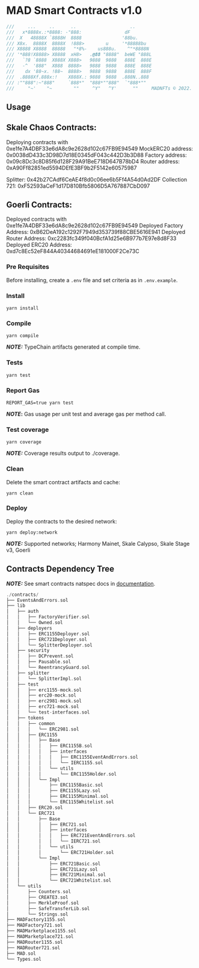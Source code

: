 # MAD Smart Contracts v1.0

```ts
///     ...     ..      ..                    ..
///   x*8888x.:*8888: -"888:                dF
///  X   48888X `8888H  8888               '88bu.
/// X8x.  8888X  8888X  !888>        u     '*88888bu
/// X8888 X8888  88888   "*8%-    us888u.    ^"*8888N
/// '*888!X8888> X8888  xH8>   .@88 "8888"  beWE "888L
///   `?8 `8888  X888X X888>   9888  9888   888E  888E
///   -^  '888"  X888  8888>   9888  9888   888E  888E
///    dx '88~x. !88~  8888>   9888  9888   888E  888F
///  .8888Xf.888x:!    X888X.: 9888  9888  .888N..888
/// :""888":~"888"     `888*"  "888*""888"  `"888*""
///     "~'    "~        ""     ^Y"   ^Y'      ""     MADNFTs © 2022.
```

## Usage

## Skale Chaos Contracts:

Deploying contracts with 0xe1fe7A4DBF33e6dA8c9e2628d102c67FB9E94549
MockERC20 address: 0x0038dD433c3D98D7d18E0345dF043c442D3b3D88
Factory address: 0x09c8Dc3c8D85f6d128F29A91BeE718D647B78bD4
Router address: 0xA90Ff82851ed5594DEfE3BF9b2F5142e60575987

Splitter: 0x42b27CAdf6CeAE4f8d0c06ee6b5Ff4A54d0Ad2DF
Collection 721: 0xF52593aCeF1d17D810Bfb5806D5A767887CbD097

## Goerli Contracts:

Deployed contracts with 0xe1fe7A4DBF33e6dA8c9e2628d102c67FB9E94549
Deployed Factory Address: 0xB62DeA192c1292F7949d353739f88CBE5616E941
Deployed Router Address: 0xc2283fc349f040BcfA1d25e6B977b7E97e8d8F33
Deployed ERC20 Address: 0xd7c8Ec52eF844A40344684691eE181000F2Ce73C

### Pre Requisites

Before installing, create a `.env` file and set criteria as in `.env.example`.

### Install

```
yarn install
```

### Compile

```
yarn compile
```

**_NOTE:_** TypeChain artifacts generated at compile time.

### Tests

```
yarn test
```

### Report Gas

```
REPORT_GAS=true yarn test
```

**_NOTE_:** Gas usage per unit test and average gas per method call.

### Test coverage

```
yarn coverage
```

**_NOTE:_** Coverage results output to ./coverage.

### Clean

Delete the smart contract artifacts and cache:

```
yarn clean
```

### Deploy

Deploy the contracts to the desired network:

```
yarn deploy:network
```

**_NOTE:_** Supported networks; Harmony Mainet, Skale Calypso, Skale Stage v3, Goerli

## Contracts Dependency Tree

**_NOTE:_** See smart contracts natspec docs in [documentation](./docs/).

```rs
./contracts/
├── EventsAndErrors.sol
├── lib
│   ├── auth
│   │   ├── FactoryVerifier.sol
│   │   └── Owned.sol
│   ├── deployers
│   │   ├── ERC1155Deployer.sol
│   │   ├── ERC721Deployer.sol
│   │   └── SplitterDeployer.sol
│   ├── security
│   │   ├── DCPrevent.sol
│   │   ├── Pausable.sol
│   │   └── ReentrancyGuard.sol
│   ├── splitter
│   │   └── SplitterImpl.sol
│   ├── test
│   │   ├── erc1155-mock.sol
│   │   ├── erc20-mock.sol
│   │   ├── erc2981-mock.sol
│   │   ├── erc721-mock.sol
│   │   └── test-interfaces.sol
│   ├── tokens
│   │   ├── common
│   │   │   └── ERC2981.sol
│   │   ├── ERC1155
│   │   │   ├── Base
│   │   │   │   ├── ERC1155B.sol
│   │   │   │   ├── interfaces
│   │   │   │   │   ├── ERC1155EventAndErrors.sol
│   │   │   │   │   └── IERC1155.sol
│   │   │   │   └── utils
│   │   │   │       └── ERC1155Holder.sol
│   │   │   └── Impl
│   │   │       ├── ERC1155Basic.sol
│   │   │       ├── ERC1155Lazy.sol
│   │   │       ├── ERC1155Minimal.sol
│   │   │       └── ERC1155Whitelist.sol
│   │   ├── ERC20.sol
│   │   └── ERC721
│   │       ├── Base
│   │       │   ├── ERC721.sol
│   │       │   ├── interfaces
│   │       │   │   ├── ERC721EventAndErrors.sol
│   │       │   │   └── IERC721.sol
│   │       │   └── utils
│   │       │       └── ERC721Holder.sol
│   │       └── Impl
│   │           ├── ERC721Basic.sol
│   │           ├── ERC721Lazy.sol
│   │           ├── ERC721Minimal.sol
│   │           └── ERC721Whitelist.sol
│   └── utils
│       ├── Counters.sol
│       ├── CREATE3.sol
│       ├── MerkleProof.sol
│       ├── SafeTransferLib.sol
│       └── Strings.sol
├── MADFactory1155.sol
├── MADFactory721.sol
├── MADMarketplace1155.sol
├── MADMarketplace721.sol
├── MADRouter1155.sol
├── MADRouter721.sol
├── MAD.sol
└── Types.sol
```
